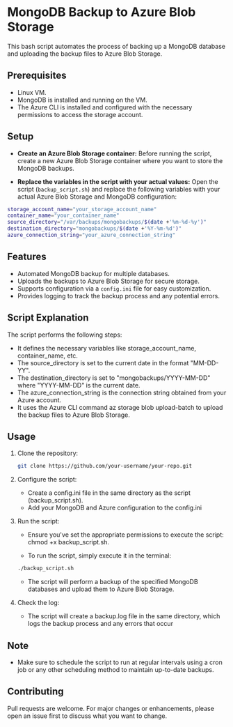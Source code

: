 # MongoDB Backup to Azure Blob Storage

This bash script automates the process of backing up a MongoDB database and uploading the backup files to Azure Blob Storage.

## Prerequisites

- Linux VM.
- MongoDB is installed and running on the VM.
- The Azure CLI is installed and configured with the necessary permissions to access the storage account.

## Setup

- **Create an Azure Blob Storage container:**
Before running the script, create a new Azure Blob Storage container where you want to store the MongoDB backups.

- **Replace the variables in the script with your actual values:**
Open the script (`backup_script.sh`) and replace the following variables with your actual Azure Blob Storage and MongoDB configuration:

```bash
storage_account_name="your_storage_account_name"
container_name="your_container_name"
source_directory="/var/backups/mongobackups/$(date +'%m-%d-%y')"
destination_directory="mongobackups/$(date +'%Y-%m-%d')"
azure_connection_string="your_azure_connection_string"
```

## Features

- Automated MongoDB backup for multiple databases.
- Uploads the backups to Azure Blob Storage for secure storage.
- Supports configuration via a `config.ini` file for easy customization.
- Provides logging to track the backup process and any potential errors.

## Script Explanation

The script performs the following steps:

- It defines the necessary variables like storage_account_name, container_name, etc.
- The source_directory is set to the current date in the format "MM-DD-YY".
- The destination_directory is set to "mongobackups/YYYY-MM-DD" where "YYYY-MM-DD" is the current date.
- The azure_connection_string is the connection string obtained from your Azure account.
- It uses the Azure CLI command az storage blob upload-batch to upload the backup files to Azure Blob Storage.

## Usage

1. Clone the repository:

   ```bash
   git clone https://github.com/your-username/your-repo.git

2. Configure the script:
   - Create a config.ini file in the same directory as the script (backup_script.sh).
   - Add your MongoDB and Azure configuration to the config.ini

3. Run the script:
   - Ensure you've set the appropriate permissions to execute the script: chmod +x backup_script.sh.

   - To run the script, simply execute it in the terminal:

   ```bash
   ./backup_script.sh
   ```

   - The script will perform a backup of the specified MongoDB databases and upload them to Azure Blob Storage.

4. Check the log:
   - The script will create a backup.log file in the same directory, which logs the backup process and any errors that occur

## Note

- Make sure to schedule the script to run at regular intervals using a cron job or any other scheduling method to maintain up-to-date backups.

## Contributing

Pull requests are welcome. For major changes or enhancements, please open an issue first to discuss what you want to change.
